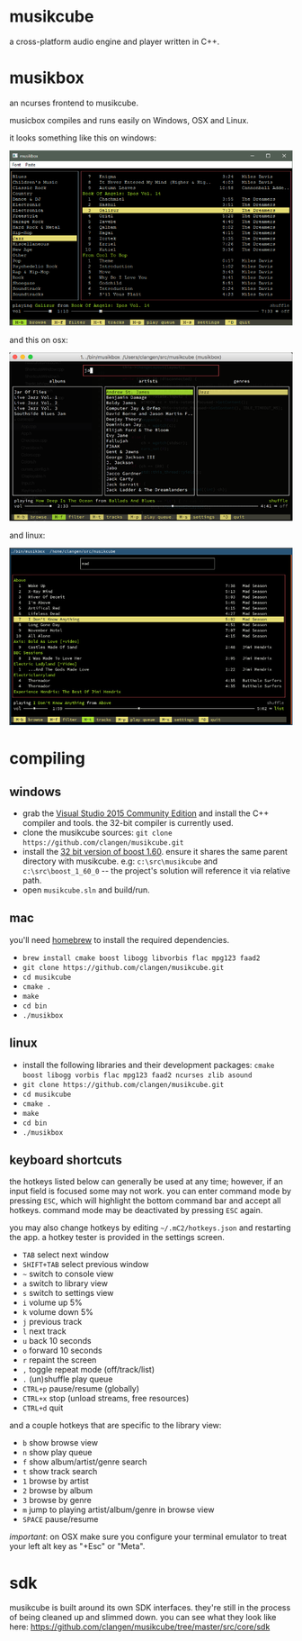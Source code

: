 # musikcube

a cross-platform audio engine and player written in C++.

# musikbox

an ncurses frontend to musikcube.

musicbox compiles and runs easily on Windows, OSX and Linux.

it looks something like this on windows:

![windows screenshot](https://raw.githubusercontent.com/clangen/clangen-projects-static/master/musikcube/screenshots/windows.png)

and this on osx:

![osx screenshot](https://raw.githubusercontent.com/clangen/clangen-projects-static/master/musikcube/screenshots/osx.png)

and linux:

![linux screenshot](https://raw.githubusercontent.com/clangen/clangen-projects-static/master/musikcube/screenshots/linux.png)

# compiling

## windows

- grab the [Visual Studio 2015 Community Edition](https://www.visualstudio.com/en-us/downloads/download-visual-studio-vs.aspx) and install the C++ compiler and tools. the 32-bit compiler is currently used. 
- clone the musikcube sources: `git clone https://github.com/clangen/musikcube.git`
- install the [32 bit version of boost 1.60](https://sourceforge.net/projects/boost/files/boost-binaries/1.60.0/boost_1_60_0-msvc-14.0-32.exe/download). ensure it shares the same parent directory with musikcube. e.g: `c:\src\musikcube` and `c:\src\boost_1_60_0` -- the project's solution will reference it via relative path.
- open `musikcube.sln` and build/run. 

## mac

you'll need [homebrew](http://brew.sh/) to install the required dependencies. 

- `brew install cmake boost libogg libvorbis flac mpg123 faad2`
- `git clone https://github.com/clangen/musikcube.git`
- `cd musikcube`
- `cmake .`
- `make`
- `cd bin`
- `./musikbox`

## linux

- install the following libraries and their development packages: `cmake boost libogg vorbis flac mpg123 faad2 ncurses zlib asound`
- `git clone https://github.com/clangen/musikcube.git`
- `cd musikcube`
- `cmake .`
- `make`
- `cd bin`
- `./musikbox`

## keyboard shortcuts

the hotkeys listed below can generally be used at any time; however, if an input field is focused some may not work. you can enter command mode by pressing `ESC`, which will highlight the bottom command bar and accept all hotkeys. command mode may be deactivated by pressing `ESC` again.

you may also change hotkeys by editing `~/.mC2/hotkeys.json` and restarting the app. a hotkey tester is provided in the settings screen.

- `TAB` select next window
- `SHIFT+TAB` select previous window
- `~` switch to console view
- `a` switch to library view
- `s` switch to settings view
- `i` volume up 5%
- `k` volume down 5%
- `j` previous track
- `l` next track
- `u` back 10 seconds
- `o` forward 10 seconds
- `r` repaint the screen
- `,` toggle repeat mode (off/track/list)
- `.` (un)shuffle play queue
- `CTRL+p` pause/resume (globally)
- `CTRL+x` stop (unload streams, free resources)
- `CTRL+d` quit 

and a couple hotkeys that are specific to the library view: 

- `b` show browse view
- `n` show play queue
- `f` show album/artist/genre search
- `t` show track search
- `1` browse by artist
- `2` browse by album
- `3` browse by genre
- `m` jump to playing artist/album/genre in browse view
- `SPACE` pause/resume

*important*: on OSX make sure you configure your terminal emulator to treat your left alt key as "+Esc" or "Meta".

# sdk

musikcube is built around its own SDK interfaces. they're still in the process of being cleaned up and slimmed down. you can see what they look like here: https://github.com/clangen/musikcube/tree/master/src/core/sdk
